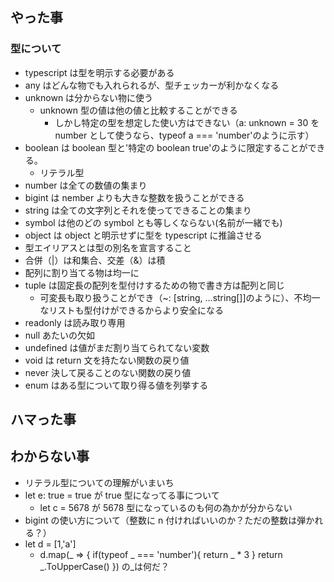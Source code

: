 ## やった事

### 型について

- typescript は型を明示する必要がある
- any はどんな物でも入れられるが、型チェッカーが利かなくなる
- unknown は分からない物に使う
  - unknown 型の値は他の値と比較することができる
    - しかし特定の型を想定した使い方はできない（a: unknown = 30 を number として使うなら、typeof a === 'number'のように示す）
- boolean は boolean 型と'特定の boolean true'のように限定することができる。
  - リテラル型
- number は全ての数値の集まり
- bigint は nember よりも大きな整数を扱うことができる
- string は全ての文字列とそれを使ってできることの集まり
- symbol は他のどの symbol とも等しくならない(名前が一緒でも)
- object は object と明示せずに型を typescript に推論させる
- 型エイリアスとは型の別名を宣言すること
- 合併（|）は和集合、交差（&）は積
- 配列に割り当てる物は均一に
- tuple は固定長の配列を型付けするための物で書き方は配列と同じ
  - 可変長も取り扱うことができ（~: [string, ...string[]]のように）、不均一なリストも型付けができるからより安全になる
- readonly は読み取り専用
- null あたいの欠如
- undefined は値がまだ割り当てられてない変数
- void は return 文を持たない関数の戻り値
- never 決して戻ることのない関数の戻り値
- enum はある型について取り得る値を列挙する

## ハマった事

## わからない事

- リテラル型についての理解がいまいち
- let e: true = true が true 型になってる事について
  - let c = 5678 が 5678 型になっているのも何の為かが分からない
- bigint の使い方について（整数に n 付ければいいのか？ただの整数は弾かれる？）
- let d = [1,'a']
  - d.map(_ => {
    if(typeof _ === 'number'){
    return _ \* 3
    }
    return _.ToUpperCase()
    })
    の\_は何だ？
